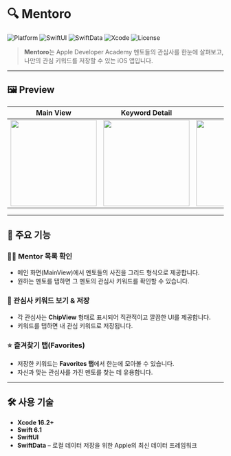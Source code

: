 # 🔍 Mentoro

![Platform](https://img.shields.io/badge/platform-iOS-lightgrey)
![SwiftUI](https://img.shields.io/badge/SwiftUI-Compatible-blue)
![SwiftData](https://img.shields.io/badge/SwiftData-Enabled-orange)
![Xcode](https://img.shields.io/badge/Xcode-15.0%2B-blue)
![License](https://img.shields.io/badge/license-MIT-green)

> **Mentoro**는 Apple Developer Academy 멘토들의 관심사를 한눈에 살펴보고, 나만의 관심 키워드를 저장할 수 있는 iOS 앱입니다.


---

## 🖼️ Preview

| Main View | Keyword Detail | Favorites |
|-----------|----------------|-----------|
| <img src="https://github.com/user-attachments/assets/14fe43c2-d5ab-45da-a800-346def76e20d" width="200"/> | <img src="https://github.com/user-attachments/assets/68ce07d8-aa24-4a3e-9035-688a102452ba" width="200"/> | <img src="https://github.com/user-attachments/assets/e77f3067-c0ad-4aaa-81ca-b45a6805b5b9" width="200"/> |

---


## 📱 주요 기능

### 🧑‍🏫 Mentor 목록 확인
- 메인 화면(MainView)에서 멘토들의 사진을 그리드 형식으로 제공합니다.
- 원하는 멘토를 탭하면 그 멘토의 관심사 키워드를 확인할 수 있습니다.

### 🔖 관심사 키워드 보기 & 저장
- 각 관심사는 **ChipView** 형태로 표시되어 직관적이고 깔끔한 UI를 제공합니다.
- 키워드를 탭하면 내 관심 키워드로 저장됩니다.

### ⭐ 즐겨찾기 탭(Favorites)
- 저장한 키워드는 **Favorites 탭**에서 한눈에 모아볼 수 있습니다.
- 자신과 맞는 관심사를 가진 멘토를 찾는 데 유용합니다.

---

## 🛠️ 사용 기술

- **Xcode 16.2+**
- **Swift 6.1**
- **SwiftUI**
- **SwiftData** – 로컬 데이터 저장을 위한 Apple의 최신 데이터 프레임워크



